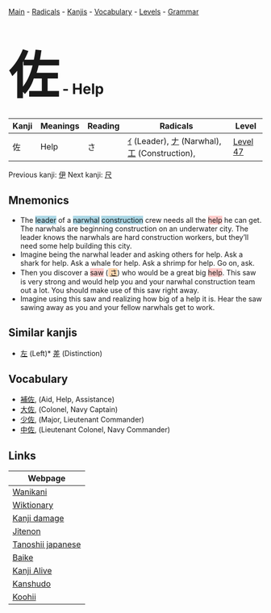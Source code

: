 <style> bigfont {font-size: 100px}</style>
[Main](../index.md) -
[Radicals](../radicals.md) -
[Kanjis](../kanjis.md) -
[Vocabulary](../vocabulary.md) -
[Levels](../levels.md) -
[Grammar](../grammar.md)
# <bigfont> 佐</bigfont> - Help 

| Kanji | Meanings | Reading | Radicals | Level |
| --- | --- | --- | --- | --- |
| 佐 | Help | さ | [ｲ](../radicals/ｲ.md) (Leader), [ナ](../radicals/ナ.md) (Narwhal), [工](../radicals/工.md) (Construction),  | [Level 47](../levels/wk_level47.md) |

Previous kanji: [伊](伊.md) Next kanji: [尺](尺.md) 

## Mnemonics
 * The <span style="background-color:#ADD8E6"> leader</span> of a <span style="background-color:#ADD8E6"> narwhal</span> <span style="background-color:#ADD8E6"> construction</span> crew needs all the <span style="background-color:#ffcccb"> help</span> he can get. The narwhals are beginning construction on an underwater city. The leader knows the narwhals are hard construction workers, but they’ll need some help building this city.
* Imagine being the narwhal leader and asking others for help. Ask a shark for help. Ask a whale for help. Ask a shrimp for help. Go on, ask.
* Then you discover a <span style="background-color:#ffcccb"> saw</span> (<span style="background-color:#fed8b1"> [さ](https://jisho.org/search/さ)</span>) who would be a great big <span style="background-color:#ffcccb"> help</span>. This saw is very strong and would help you and your narwhal construction team out a lot. You should make use of this saw right away.
* Imagine using this saw and realizing how big of a help it is. Hear the saw sawing away as you and your fellow narwhals get to work.


## Similar kanjis
 * [左](左.md) (Left)* [差](差.md) (Distinction)


## Vocabulary
 * [補佐](../vocabulary/佐.md), (Aid, Help, Assistance)
* [大佐](../vocabulary/佐.md), (Colonel, Navy Captain)
* [少佐](../vocabulary/佐.md), (Major, Lieutenant Commander)
* [中佐](../vocabulary/佐.md), (Lieutenant Colonel, Navy Commander)



## Links 

| Webpage |
| --- |
| [Wanikani          ](https://www.wanikani.com/kanji/佐) |
| [Wiktionary        ](https://en.wiktionary.org/wiki/佐) |
| [Kanji damage      ](http://www.kanjidamage.com/kanji/search?utf8=✓&q=佐) |
| [Jitenon           ](https://jitenon.com/kanji/佐) |
| [Tanoshii japanese ](https://www.tanoshiijapanese.com/dictionary/kanji.cfm?k=佐) |
| [Baike             ](https://baike.baidu.com/item/佐) |
| [Kanji Alive       ](https://app.kanjialive.com/佐) |
| [Kanshudo          ](https://www.kanshudo.com/searchmn?q=佐) |
| [Koohii            ](https://kanji.koohii.com/study/kanji/佐) |
